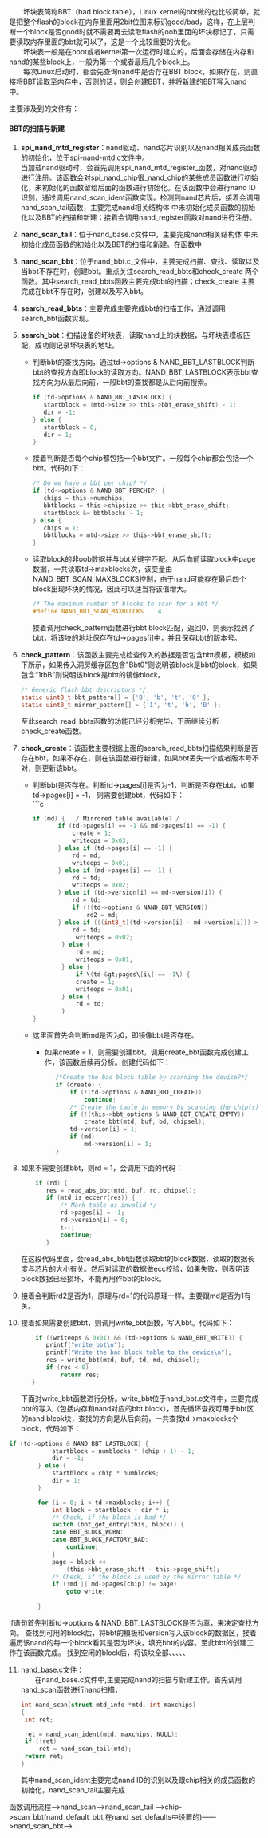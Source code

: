 &emsp;&emsp;坏块表简称BBT（bad block table），Linux kernel的bbt做的也比较简单，就是把整个flash的block在内存里面用2bit位图来标识good/bad，这样，在上层判断一个block是否good时就不需要再去读取flash的oob里面的坏块标记了，只需要读取内存里面的bbt就可以了，这是一个比较重要的优化。  
    坏块表一般是在boot或者kernel第一次运行时建立的，后面会存储在内存和nand的某些block上，一般为第一个或者最后几个block上。  
  每次Linux启动时，都会先查询nand中是否存在BBT block，如果存在，则直接将BBT读取至内存中，否则的话，则会创建BBT，并将新建的BBT写入nand中。

主要涉及到的文件有：

#### BBT的扫描与新建

1. **spi\_nand\_mtd\_register**：nand驱动、nand芯片识别以及nand相关成员函数的初始化，位于spi-nand-mtd.c文件中。  
   当加载nand驱动时，会首先调用spi_nand\_mtd\_register_函数，对nand驱动进行注册。该函数会对spi\_nand\_chip很\_nand\_chip的某些成员函数进行初始化，未初始化的函数留给后面的函数进行初始化。在该函数中会进行nand ID识别，通过调用nand\_scan\_ident函数实现。检测到nand芯片后，接着会调用nand\_scan\_tail函数，主要完成nand相关结构体 中未初始化成员函数的初始化以及BBT的扫描和新建；接着会调用nand\_register函数对nand进行注册。

2. **nand\_scan\_tail**：位于nand\_base.c文件中，主要完成nand相关结构体 中未初始化成员函数的初始化以及BBT的扫描和新建。在函数中

3. **nand\_scan\_bbt**：位于nand_bbt.c_文件中，主要完成扫描、查找、读取以及当bbt不存在时，创建bbt。重点关注search\_read\_bbts和check\_create 两个函数。其中search\_read\_bbts函数主要完成bbt的扫描；check\_create 主要完成在bbt不存在时，创建以及写入bbt。

4. **search\_read\_bbts**：主要完成主要完成bbt的扫描工作，通过调用search\_bbt函数实现。

5. **search\_bbt**：扫描设备的坏块表，读取nand上的块数据，与坏块表模板匹配，成功则记录坏块表的地址。

   * 判断bbt的查找方向，通过td-&gt;options & NAND\_BBT\_LASTBLOCK判断bbt的查找方向即block的读取方向。NAND\_BBT\_LASTBLOCK表示bbt查找方向为从最后向前，一般bbt的查找都是从后向前搜索。
     ```c
     if (td->options & NAND_BBT_LASTBLOCK) {
        startblock = (mtd->size >> this->bbt_erase_shift) - 1;
        dir = -1;
     } else {
        startblock = 0;
        dir = 1;
     }
     ```
   * 接着判断是否每个chip都包括一个bbt文件。一般每个chip都会包括一个bbt。代码如下：
     ```c
     /* Do we have a bbt per chip? */
     if (td->options & NAND_BBT_PERCHIP) {
        chips = this->numchips;
        bbtblocks = this->chipsize >> this->bbt_erase_shift;
        startblock &= bbtblocks - 1;
     } else {
        chips = 1;
        bbtblocks = mtd->size >> this->bbt_erase_shift;
     }
     ```
   * 读取block的非oob数据并与bbt关键字匹配。从后向前读取block中page数据，一共读取td-&gt;maxblocks次，该变量由NAND\_BBT\_SCAN\_MAXBLOCKS控制，由于nand可能存在最后四个block出现坏块的情况，因此可以适当将该值增大。

     ```c
     /* The maximum number of blocks to scan for a bbt */
     #define NAND_BBT_SCAN_MAXBLOCKS    4
     ```

     接着调用check\_pattern函数进行bbt block匹配，返回0，则表示找到了bbt，将该块的地址保存在td-&gt;pages\[i\]中，并且保存bbt的版本号。

6. **check\_pattern**：该函数主要完成检查传入的数据是否包含bbt模板，模板如下所示，如果传入洞房缓存区包含"Bbt0"则说明该block是bbt的block，如果包含“1tbB”则说明该block是bbt的镜像block。

   ```c
   /* Generic flash bbt descriptors */
   static uint8_t bbt_pattern[] = {'B', 'b', 't', '0' };
   static uint8_t mirror_pattern[] = {'1', 't', 'b', 'B' };
   ```

   至此search\_read\_bbts函数的功能已经分析完毕，下面继续分析check\_create函数。

7. **check\_create**：该函数主要根据上面的search\_read\_bbts扫描结果判断是否存在bbt，如果不存在，则在该函数进行新建，如果bbt丢失一个或者版本号不对，则更新该bbt。

   * 判断bbt是否存在。判断td-&gt;pages\[i\]是否为-1，判断是否存在bbt，如果td-&gt;pages\[i\] = -1， 则需要创建bbt，代码如下：  
     \`\`\`c

     ```c
     if (md) {   / Mirrored table available? /
            if (td->pages[i] == -1 && md->pages[i] == -1) {
                create = 1;
                writeops = 0x03;
            } else if (td->pages[i] == -1) {
                rd = md;
                writeops = 0x01;
            } else if (md->pages[i] == -1) {
                rd = td;
                writeops = 0x02;
            } else if (td->version[i] == md->version[i]) {
                rd = td;
                if (!(td->options & NAND_BBT_VERSION))
                    rd2 = md;
            } else if (((int8_t)(td->version[i] - md->version[i])) > 0) {
                rd = td;
                 writeops = 0x02;
             } else {
                 rd = md;
                 writeops = 0x01;
             } else {
                 if \(td-&gt;pages\[i\] == -1\) {  
                 create = 1;
                 writeops = 0x01;
             } else {
                 rd = td;
             }
     }
     ```

   * 这里面首先会判断md是否为0，即镜像bbt是否存在。

     * 如果create = 1，则需要创建bbt，调用create\_bbt函数完成创建工作，该函数后续再分析。创建代码如下：

       ```c
          /*Create the bad block table by scanning the device?*/ 
          if (create) { 
              if (!(td->options & NAND_BBT_CREATE)) 
                  continue;
              /* Create the table in memory by scanning the chip(s) */
              if (!(this->bbt_options & NAND_BBT_CREATE_EMPTY))
                  create_bbt(mtd, buf, bd, chipsel);
              td->version[i] = 1;
              if (md)
                  md->version[i] = 1;
          }
       ```

8. 如果不需要创建bbt，则rd = 1，会调用下面的代码：

   ```c
       if (rd) {
          res = read_abs_bbt(mtd, buf, rd, chipsel);
          if (mtd_is_eccerr(res)) {
              /* Mark table as invalid */
              rd->pages[i] = -1;
              rd->version[i] = 0;
              i--;
              continue;
          }
   ```

   在这段代码里面，会read\_abs\_bbt函数读取bbt的block数据，读取的数据长度与芯片的大小有关。然后对读取的数据做ecc校验，如果失败，则表明该block数据已经损坏，不能再用作bbt的block。

9. 接着会判断rd2是否为1，原理与rd=1的代码原理一样。主要跟md是否为1有关。

10. 接着如果需要创建bbt，则调用write\_bbt函数，写入bbt。代码如下：

    ```c
        if ((writeops & 0x01) && (td->options & NAND_BBT_WRITE)) {
           printf("write_bbt\n");
           printf("Write the bad block table to the device\n");
           res = write_bbt(mtd, buf, td, md, chipsel);
           if (res < 0)
               return res;
       }
    ```

    下面对write\_bbt函数进行分析。write\_bbt位于nand\_bbt.c文件中，主要完成bbt的写入（包括内存和nand对应的bbt block），首先循环查找可用于bbt区的nand blcok块，查找的方向是从后向前，一共查找td->maxblocks个block，代码如下：
```c  
if (td->options & NAND_BBT_LASTBLOCK) {
			startblock = numblocks * (chip + 1) - 1;
			dir = -1;
		} else {
			startblock = chip * numblocks;
			dir = 1;
		}

		for (i = 0; i < td->maxblocks; i++) {
			int block = startblock + dir * i;
			/* Check, if the block is bad */
			switch (bbt_get_entry(this, block)) {
			case BBT_BLOCK_WORN:
			case BBT_BLOCK_FACTORY_BAD:
				continue;
			}
			page = block <<
				(this->bbt_erase_shift - this->page_shift);
			/* Check, if the block is used by the mirror table */
			if (!md || md->pages[chip] != page)
				goto write;
			
		}  
```
if语句首先判断td->options & NAND_BBT_LASTBLOCK是否为真，来决定查找方向。
查找到可用的block后，将bbt的模板和version写入该block的数据区，接着遍历该nand的每一个block看其是否为坏块，填充bbt的内容。至此bbt的创建工作在该函数完成。
    找到空闲的block后，将该块全部、、、、、

11. nand\_base.c文件：  
      在nand\_base.c文件中,主要完成nand的扫描与新建工作。首先调用nand\_scan函数进行nand扫描，

    ```c
    int nand_scan(struct mtd_info *mtd, int maxchips)
    {
     int ret;

     ret = nand_scan_ident(mtd, maxchips, NULL);
     if (!ret)
         ret = nand_scan_tail(mtd);
     return ret;
    }
    ```

    其中nand\_scan\_ident主要完成nand ID的识别以及跟chip相关的成员函数的初始化，nand\_scan\_tail主要完成

函数调用流程——>nand_scan——>nand_scan_tail ——>chip->scan_bbt(nand_default_bbt,在nand_set_defaults中设置的)——>nand_scan_bbt——>


